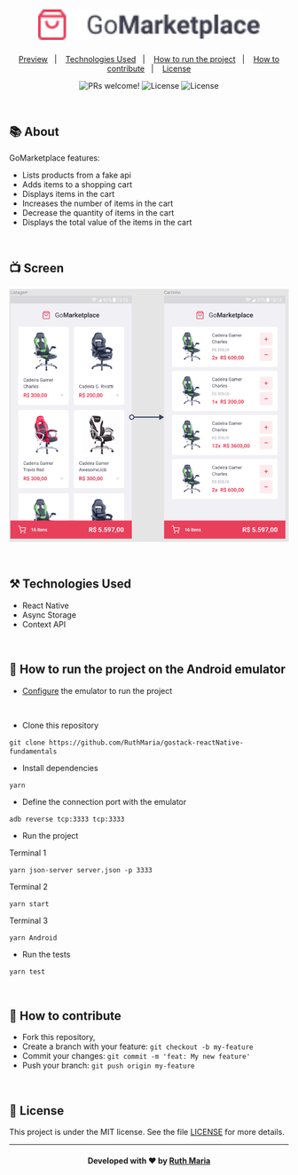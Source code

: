 <h1 align="center">
    <img alt="Logo GoBarber" src="./src/assets/logo.png" width="400px" />
</h1>

<p align="center">
  <a href="#execution">Preview</a>&nbsp;&nbsp;&nbsp;|&nbsp;&nbsp;&nbsp;
  <a href="#technologies">Technologies Used</a>&nbsp;&nbsp;&nbsp;|&nbsp;&nbsp;&nbsp;
  <a href="#run">How to run the project</a>&nbsp;&nbsp;&nbsp;|&nbsp;&nbsp;&nbsp;
  <a href="#contribute">How to contribute</a>&nbsp;&nbsp;&nbsp;|&nbsp;&nbsp;&nbsp;
  <a href="#license">License</a>
</p>

<p align="center">
 <img src="https://img.shields.io/badge/PRs-welcome-red" alt="PRs welcome!" />

  <img alt="License" src="https://img.shields.io/badge/Made%20by-Ruth%20Maria-red">

  <img alt="License" src="https://img.shields.io/badge/Licence-MIT-red">
</p>

<br>

## :books: About

GoMarketplace features:

- Lists products from a fake api
- Adds items to a shopping cart
- Displays items in the cart
- Increases the number of items in the cart
- Decrease the quantity of items in the cart
- Displays the total value of the items in the cart

<a id="execution"></a><br>

## :tv: Screen

<img alt="Logo GoBarber" src="./src/assets/screen.png" width="650px" />

<a id="technologies"></a><br>

## ⚒️ Technologies Used

- React Native
- Async Storage
- Context API

<a id="run"></a><br>

## 🚀 How to run the project on the Android emulator

- [Configure](https://react-native.rocketseat.dev/android/windows) the emulator to run the project

<br>

- Clone this repository

```
git clone https://github.com/RuthMaria/gostack-reactNative-fundamentals
```

- Install dependencies

```
yarn
```

- Define the connection port with the emulator

```
adb reverse tcp:3333 tcp:3333
```

- Run the project <br>

Terminal 1

```
yarn json-server server.json -p 3333
```

Terminal 2

```
yarn start
```

Terminal 3

```
yarn Android
```

- Run the tests

```
yarn test
```

<br>

## 🎯 How to contribute

- Fork this repository,
- Create a branch with your feature: `git checkout -b my-feature`
- Commit your changes: `git commit -m 'feat: My new feature'`
- Push your branch: `git push origin my-feature`

<a id="license"></a><br>

## :memo: License

This project is under the MIT license. See the file [LICENSE](LICENSE) for more details.

---

<h4 align="center">
    Developed with ❤️ by <a href="https://www.linkedin.com/in/ruth-maria-9b256071/" target="_blank">Ruth Maria</a>
</h4>

